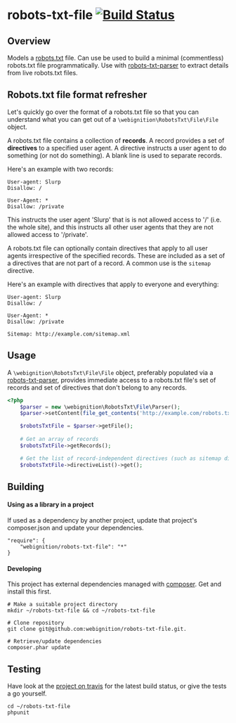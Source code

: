 robots-txt-file [![Build Status](https://secure.travis-ci.org/webignition/robots-txt-file.png?branch=master)](http://travis-ci.org/webignition/robots-txt-file)
===============

Overview
---------
Models a [robots.txt][1] file. Can use be used to build a minimal (commentless)
robots.txt file programmatically. Use with [robots-txt-parser][2] to extract
details from live robots.txt files.

Robots.txt file format refresher
--------------------------------

Let's quickly go over the format of a robots.txt file so that you can understand what you can get out of a `\webignition\RobotsTxt\File\File` object.

A robots.txt file contains a collection of **records**. A record provides a set of **directives** to a specified user agent. A directive instructs a user agent to do something (or not do something). A blank line is used to separate records.

Here's an example with two records:

    User-agent: Slurp
    Disallow: /

    User-Agent: *
    Disallow: /private

This instructs the user agent 'Slurp' that is is not allowed access to '/' (i.e. the whole site), and this instructs all other user agents that they are not allowed access to '/private'.

A robots.txt file can optionally contain directives that apply to all user agents irrespective of the specified records. These are included as a set of a directives that are not part of a record. A common use is the `sitemap` directive.

Here's an example with directives that apply to everyone and everything:

    User-agent: Slurp
    Disallow: /

    User-Agent: *
    Disallow: /private

    Sitemap: http://example.com/sitemap.xml

Usage
-----

A `\webignition\RobotsTxt\File\File` object, preferably populated via a [robots-txt-parser][2], provides immediate access to a robots.txt file's set of records and set of directives that don't belong to any records.

```php
<?php
    $parser = new \webignition\RobotsTxt\File\Parser();
    $parser->setContent(file_get_contents('http://example.com/robots.txt'));

    $robotsTxtFile = $parser->getFile();
 
    # Get an array of records
    $robotsTxtFile->getRecords();

    # Get the list of record-independent directives (such as sitemap directives):
    $robotsTxtFile->directiveList()->get();
```


Building
--------

#### Using as a library in a project

If used as a dependency by another project, update that project's composer.json
and update your dependencies.

    "require": {
        "webignition/robots-txt-file": "*"      
    }

#### Developing

This project has external dependencies managed with [composer][3]. Get and install this first.

    # Make a suitable project directory
    mkdir ~/robots-txt-file && cd ~/robots-txt-file

    # Clone repository
    git clone git@github.com:webignition/robots-txt-file.git.

    # Retrieve/update dependencies
    composer.phar update

Testing
-------

Have look at the [project on travis][4] for the latest build status, or give the tests
a go yourself.

    cd ~/robots-txt-file
    phpunit


[1]: http://www.robotstxt.org/
[2]: https://github.com/webignition/robots-txt-parser
[3]: http://getcomposer.org
[4]: http://travis-ci.org/webignition/robots-txt-file/builds